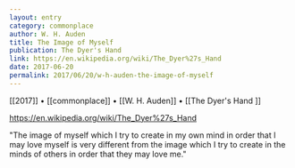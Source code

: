 ```yaml
---
layout: entry
category: commonplace
author: W. H. Auden
title: The Image of Myself
publication: The Dyer's Hand 
link: https://en.wikipedia.org/wiki/The_Dyer%27s_Hand
date: 2017-06-20
permalink: 2017/06/20/w-h-auden-the-image-of-myself
---
```


[[2017]] • [[commonplace]] • [[W. H. Auden]] • [[The Dyer's Hand ]] 

https://en.wikipedia.org/wiki/The_Dyer%27s_Hand

"The image of myself which I try to create in my own mind in order that I may love myself is very different from the image which I try to create in the minds of others in order that they may love me." 